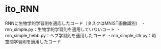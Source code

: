 # ito_RNN
RNNに生物学的学習則を適応したコード（タスクはMNIST画像識別）
・rnn_simple.py：生物学的学習則を適用していないコート
・rnn_simple_hebb.py：へブ学習則を適用したコード
・rnn_simple_stlr.py：時空間学習則を適用したコード
